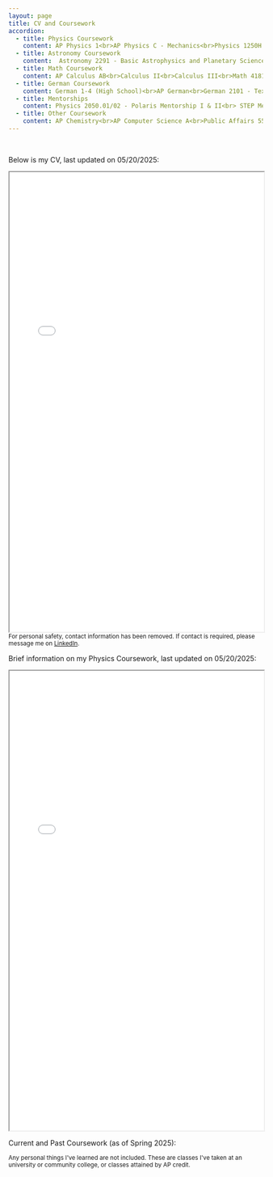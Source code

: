 ```yaml
---
layout: page
title: CV and Coursework
accordion: 
  - title: Physics Coursework
    content: AP Physics 1<br>AP Physics C - Mechanics<br>Physics 1250H - Honors Mechanics, Conservation Laws, and Special Relativity<br>Physics 1251H - Honors E&M, Thermal Physics, Waves, and Quantum Physics<br>Physics 2300 - Intermediate Mechanics I<br>Physics 2301 - Intermediate Mechanics II<br>Physics 3700 - Experimental Physics Instrumentation and Data Analysis Lab<br>Physics 5400H - Honors Intermediate Electricity & Magnetism<br>Physics 5500H - Honors Quantum Mechanics I<br>Physics 5680 - Big Data Analytics in Physics<br><i>(Current)</i> Physics 5401H - Honors Advanced Electricity & Magnetism<br><i>(Current)</i> Physics 5501H - Honors Quantum Mechanics II<br><b>(Upcoming)</b> Physics 5300 - Theoretical Mechanics
  - title: Astronomy Coursework 
    content:  Astronomy 2291 - Basic Astrophysics and Planetary Science<br><i>(Current)</i> Astronomy 2292 - Stellar, Galactic, and Extragalactic Astronomy and Astrophysics<br><b>(Upcoming)</b> Astronomy 2895 - Astrophysics Topics<br><b>(Upcoming)</b> Astronomy 3350 - Astronomical Observation & Data Analysis<br><b>(Upcoming)</b> Astronomy 5682 - Introduction to Cosmology
  - title: Math Coursework
    content: AP Calculus AB<br>Calculus II<br>Calculus III<br>Math 4181H - Honors Analysis I<br>Math 4182H - Honors Analysis II<br>Math 2415 - Ordinary and Partial Differential Equations<br>Math 2568 - Linear Algebra<br><b>(Upcoming)</b> Math 5451 - Calculus of Variations and Tensor Calculus
  - title: German Coursework
    content: German 1-4 (High School)<br>AP German<br>German 2101 - Texts & Contexts I<br>German 2102 - Texts & Contexts II<br>German 3102 - News & Views, Conversations about Current Issues<br>Goethe-Institut Study Abroad Program (I75 B2.2)<br>German 3200 - Topics in German Literature, Art, and Film<br><i>(Current)</i> German 3300 - Topics in German Culture Studies, Social and Intellectual History
  - title: Mentorships
    content: Physics 2050.01/02 - Polaris Mentorship I & II<br> STEP Mentorship
  - title: Other Coursework
    content: AP Chemistry<br>AP Computer Science A<br>Public Affairs 5513/4 - Excel Basic and Advanced Skills
---
```


<script src="https://unpkg.com/vanilla-back-to-top@7.2.1/dist/vanilla-back-to-top.min.js"></script>
<script>addBackToTop({
  diameter: 56,
  backgroundColor: 'rgb(106, 159, 181)',
  textColor: '#fff'
})</script>

<br />

<p class="message">Below is my CV, last updated on 05/20/2025: </p>

<iframe src="/pdfs/CV__Obscured_Copy_.pdf" width="100%" height="910px"></iframe>
<sub>For personal safety, contact information has been removed. If contact is required, please message me on <a href="https://linkedin.com/in/neilghugare" target="_blank" rel="noopener noreferrer">LinkedIn</a>.</sub>

<br>

<p class="message">Brief information on my Physics Coursework, last updated on 05/20/2025: </p>

<iframe src="/pdfs/ClassList.pdf" width="100%" height="910px"></iframe>

<br>

<p class="message">Current and Past Coursework (as of Spring 2025): </p>
<sub>Any personal things I've learned are not included. These are classes I've taken at an university or community college, or classes attained by AP credit.</sub>